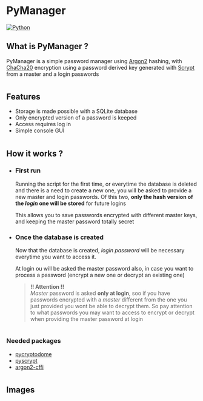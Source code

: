 # PyManager

[![Python](https://www.python.org/static/community_logos/python-powered-w-100x40.png)](https://www.python.org/)

## What is PyManager ?

 PyManager is a simple password manager using [Argon2](https://pypi.org/project/argon2-cffi/) hashing, with [ChaCha20](https://pycryptodome.readthedocs.io/en/latest/src/cipher/chacha20.html) encryption using a password derived key generated with [Scrypt](https://cryptobook.nakov.com/mac-and-key-derivation/scrypt) from a master and a login passwords 
 
#
## Features
 - Storage is made possible with a SQLite database
 - Only encrypted version of a password is keeped
 - Access requires log in
 - Simple console GUI

#
## How it works ?

- ### First run

    Running the script for the first time, or everytime the database is deleted and there is a need to create a new one, you will be asked to provide a new master and login passwords. Of this two, **only the hash version of the *login* one will be stored** for future logins

    This allows you to save passwords encrypted with different master keys, and keeping the master password totally secret

- ### Once the database is created
    
    Now that the database is created, *login password* will be necessary everytime you want to access it.

    At login ou will be asked the master password also, in case you want to process a password (encrypt a new one or decrypt an existing one)
    
    > **!! Attention !!**  
    > *Master* password is asked **only at login**, soo if you have passwords encrypted with a *master* different from the one you just provided you wont be able to decrypt them. So pay attention to what passwords you may want to access to encrypt or decrypt when providing the master password at login

#
### Needed packages
 - [pycryptodome](https://pypi.org/project/pycryptodome/)
 - [pyscrypt](https://pypi.org/project/pyscrypt/)
 - [argon2-cffi](https://pypi.org/project/argon2-cffi/)

#
## Images



